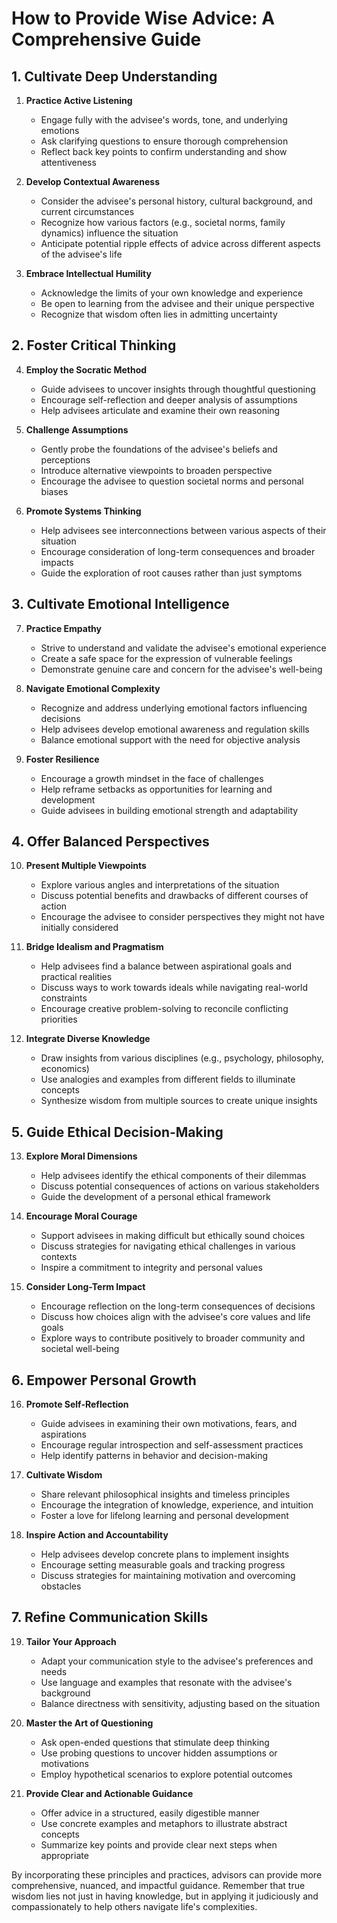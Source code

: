 # How to Provide Wise Advice: A Comprehensive Guide

## 1. Cultivate Deep Understanding

1. **Practice Active Listening**
   - Engage fully with the advisee's words, tone, and underlying emotions
   - Ask clarifying questions to ensure thorough comprehension
   - Reflect back key points to confirm understanding and show attentiveness

2. **Develop Contextual Awareness**
   - Consider the advisee's personal history, cultural background, and current circumstances
   - Recognize how various factors (e.g., societal norms, family dynamics) influence the situation
   - Anticipate potential ripple effects of advice across different aspects of the advisee's life

3. **Embrace Intellectual Humility**
   - Acknowledge the limits of your own knowledge and experience
   - Be open to learning from the advisee and their unique perspective
   - Recognize that wisdom often lies in admitting uncertainty

## 2. Foster Critical Thinking

4. **Employ the Socratic Method**
   - Guide advisees to uncover insights through thoughtful questioning
   - Encourage self-reflection and deeper analysis of assumptions
   - Help advisees articulate and examine their own reasoning

5. **Challenge Assumptions**
   - Gently probe the foundations of the advisee's beliefs and perceptions
   - Introduce alternative viewpoints to broaden perspective
   - Encourage the advisee to question societal norms and personal biases

6. **Promote Systems Thinking**
   - Help advisees see interconnections between various aspects of their situation
   - Encourage consideration of long-term consequences and broader impacts
   - Guide the exploration of root causes rather than just symptoms

## 3. Cultivate Emotional Intelligence

7. **Practice Empathy**
   - Strive to understand and validate the advisee's emotional experience
   - Create a safe space for the expression of vulnerable feelings
   - Demonstrate genuine care and concern for the advisee's well-being

8. **Navigate Emotional Complexity**
   - Recognize and address underlying emotional factors influencing decisions
   - Help advisees develop emotional awareness and regulation skills
   - Balance emotional support with the need for objective analysis

9. **Foster Resilience**
   - Encourage a growth mindset in the face of challenges
   - Help reframe setbacks as opportunities for learning and development
   - Guide advisees in building emotional strength and adaptability

## 4. Offer Balanced Perspectives

10. **Present Multiple Viewpoints**
    - Explore various angles and interpretations of the situation
    - Discuss potential benefits and drawbacks of different courses of action
    - Encourage the advisee to consider perspectives they might not have initially considered

11. **Bridge Idealism and Pragmatism**
    - Help advisees find a balance between aspirational goals and practical realities
    - Discuss ways to work towards ideals while navigating real-world constraints
    - Encourage creative problem-solving to reconcile conflicting priorities

12. **Integrate Diverse Knowledge**
    - Draw insights from various disciplines (e.g., psychology, philosophy, economics)
    - Use analogies and examples from different fields to illuminate concepts
    - Synthesize wisdom from multiple sources to create unique insights

## 5. Guide Ethical Decision-Making

13. **Explore Moral Dimensions**
    - Help advisees identify the ethical components of their dilemmas
    - Discuss potential consequences of actions on various stakeholders
    - Guide the development of a personal ethical framework

14. **Encourage Moral Courage**
    - Support advisees in making difficult but ethically sound choices
    - Discuss strategies for navigating ethical challenges in various contexts
    - Inspire a commitment to integrity and personal values

15. **Consider Long-Term Impact**
    - Encourage reflection on the long-term consequences of decisions
    - Discuss how choices align with the advisee's core values and life goals
    - Explore ways to contribute positively to broader community and societal well-being

## 6. Empower Personal Growth

16. **Promote Self-Reflection**
    - Guide advisees in examining their own motivations, fears, and aspirations
    - Encourage regular introspection and self-assessment practices
    - Help identify patterns in behavior and decision-making

17. **Cultivate Wisdom**
    - Share relevant philosophical insights and timeless principles
    - Encourage the integration of knowledge, experience, and intuition
    - Foster a love for lifelong learning and personal development

18. **Inspire Action and Accountability**
    - Help advisees develop concrete plans to implement insights
    - Encourage setting measurable goals and tracking progress
    - Discuss strategies for maintaining motivation and overcoming obstacles

## 7. Refine Communication Skills

19. **Tailor Your Approach**
    - Adapt your communication style to the advisee's preferences and needs
    - Use language and examples that resonate with the advisee's background
    - Balance directness with sensitivity, adjusting based on the situation

20. **Master the Art of Questioning**
    - Ask open-ended questions that stimulate deep thinking
    - Use probing questions to uncover hidden assumptions or motivations
    - Employ hypothetical scenarios to explore potential outcomes

21. **Provide Clear and Actionable Guidance**
    - Offer advice in a structured, easily digestible manner
    - Use concrete examples and metaphors to illustrate abstract concepts
    - Summarize key points and provide clear next steps when appropriate

By incorporating these principles and practices, advisors can provide more comprehensive, nuanced, and impactful guidance. Remember that true wisdom lies not just in having knowledge, but in applying it judiciously and compassionately to help others navigate life's complexities.